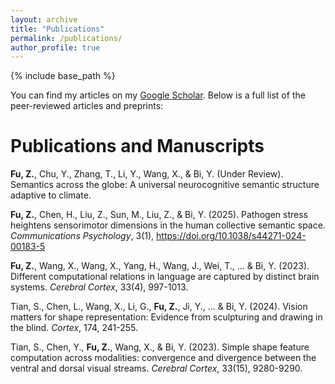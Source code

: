```yaml
---
layout: archive
title: "Publications"
permalink: /publications/
author_profile: true
---
```


{% include base_path %}

You can find my articles on my [Google Scholar](https://scholar.google.com/citations?user=7y6C1VYAAAAJ&hl=en). Below is a full list of the peer-reviewed articles and preprints:

Publications and Manuscripts
======

**Fu, Z.**, Chu, Y., Zhang, T., Li, Y., Wang, X., & Bi, Y. (Under Review). Semantics across the globe: A universal neurocognitive semantic structure adaptive to climate.  

**Fu, Z.**, Chen, H., Liu, Z., Sun, M., Liu, Z., & Bi, Y. (2025). Pathogen stress heightens sensorimotor dimensions in the human collective semantic space. *Communications Psychology*, 3(1), https://doi.org/10.1038/s44271-024-00183-5

**Fu, Z.**, Wang, X., Wang, X., Yang, H., Wang, J., Wei, T., ... & Bi, Y. (2023). Different computational relations in language are captured by distinct brain systems. *Cerebral Cortex*, 33(4), 997-1013.

Tian, S., Chen, L., Wang, X., Li, G., **Fu, Z.**, Ji, Y., ... & Bi, Y. (2024). Vision matters for shape representation: Evidence from sculpturing and drawing in the blind. *Cortex*, 174, 241-255.

Tian, S., Chen, Y., **Fu, Z.**, Wang, X., & Bi, Y. (2023). Simple shape feature computation across modalities: convergence and divergence between the ventral and dorsal visual streams. *Cerebral Cortex*, 33(15), 9280-9290.

